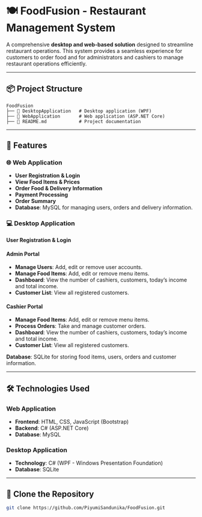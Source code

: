 # **🍽 FoodFusion - Restaurant Management System**

A comprehensive **desktop and web-based solution** designed to streamline restaurant operations. This system provides a seamless experience for customers to order food and for administrators and cashiers to manage restaurant operations efficiently.

---

## **📦 Project Structure**
```
FoodFusion
├── 📁 DesktopApplication   # Desktop application (WPF)
├── 📁 WebApplication       # Web application (ASP.NET Core)
├── 📄 README.md            # Project documentation
```

---

## **🌟 Features**

### **🌐 Web Application**
- **User Registration & Login**
- **View Food Items & Prices**
- **Order Food & Delivery Information**
- **Payment Processing**
- **Order Summary**
- **Database**: MySQL for managing users, orders and delivery information.

### **💻 Desktop Application**
#### **User Registration & Login**

#### **Admin Portal**
- **Manage Users**: Add, edit or remove user accounts.
- **Manage Food Items**: Add, edit or remove menu items.
- **Dashboard**: View the number of cashiers, customers, today’s income and total income.
- **Customer List**: View all registered customers.

#### **Cashier Portal**
- **Manage Food Items**: Add, edit or remove menu items.
- **Process Orders**: Take and manage customer orders.
- **Dashboard**: View the number of cashiers, customers, today’s income and total income.
- **Customer List**: View all registered customers.

**Database**: SQLite for storing food items, users, orders and customer information.

---

## **🛠 Technologies Used**

### **Web Application**
- **Frontend**: HTML, CSS, JavaScript (Bootstrap)
- **Backend**: C# (ASP.NET Core)
- **Database**: MySQL

### **Desktop Application**
- **Technology**: C# (WPF - Windows Presentation Foundation)
- **Database**: SQLite

---

## **🔗 Clone the Repository**
```bash
git clone https://github.com/PiyumiSandunika/FoodFusion.git
```
